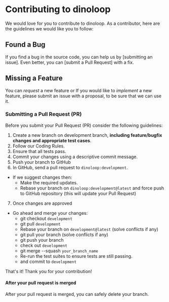 # Contributing to dinoloop

We would love for you to contribute to dinoloop. 
As a contributor, here are the guidelines we would like you to follow:

## Found a Bug
If you find a bug in the source code, you can help us by
[submitting an issue]. Even better, you can [submit a Pull Request] with a fix.

## Missing a Feature
You can *request* a new feature or If you would like to *implement* a new feature, 
please submit an issue with a proposal, to be sure that we can use it.

### Submitting a Pull Request (PR)
Before you submit your Pull Request (PR) consider the following guidelines:

1. Create a new branch on development branch, **including feature/bugfix changes and appropriate test cases**.
2. Follow our Coding Rules.
3. Ensure that all tests pass.
4. Commit your changes using a descriptive commit message.
5. Push your branch to GitHub
6. In GitHub, send a pull request to `dinoloop:development`.
* If we suggest changes then:
  * Make the required updates.
  * Rebase your branch on `dinoloop:development@latest` and force push to GitHub repository (this will update your Pull Request)
7. Once changes are approved
* Go ahead and merge your changes:
  * git checkout `development`
  * git pull `development`
  * Rebase your branch on `development@latest` (solve conflicts if any) 
  * git pull your branch (solve conflicts if any)
  * git push your branch
  * check out `development`
  * git merge --squash `your_branch_name`
  * Re-run the test suites to ensure tests are still passing.
  * and commit to `development`
  
That's it! Thank you for your contribution!

#### After your pull request is merged
After your pull request is merged, you can safely delete your branch.